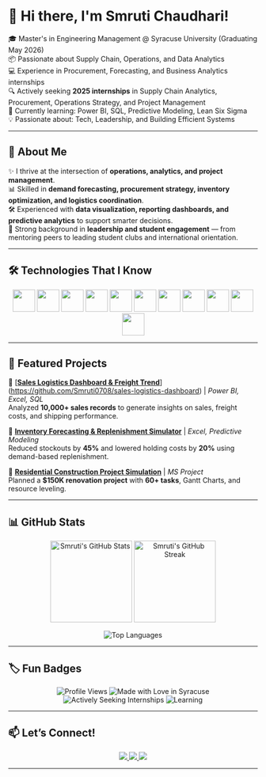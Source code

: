 # 👋 Hi there, I'm Smruti Chaudhari!  

🎓 Master's in Engineering Management @ Syracuse University (Graduating May 2026)  
📦 Passionate about Supply Chain, Operations, and Data Analytics  
💻 Experience in Procurement, Forecasting, and Business Analytics internships  
🔍 Actively seeking **2025 internships** in Supply Chain Analytics, Procurement, Operations Strategy, and Project Management  
🌱 Currently learning: Power BI, SQL, Predictive Modeling, Lean Six Sigma  
💡 Passionate about: Tech, Leadership, and Building Efficient Systems  

---

## 🚀 About Me  
✨ I thrive at the intersection of **operations, analytics, and project management**.  
📊 Skilled in **demand forecasting, procurement strategy, inventory optimization, and logistics coordination**.  
🛠️ Experienced with **data visualization, reporting dashboards, and predictive analytics** to support smarter decisions.  
🤝 Strong background in **leadership and student engagement** — from mentoring peers to leading student clubs and international orientation.  

---

## 🛠️ Technologies That I Know  

<p align="center">
  <img src="https://cdn.jsdelivr.net/gh/devicons/devicon/icons/python/python-original.svg" width="45"/> 
  <img src="https://cdn.jsdelivr.net/gh/devicons/devicon/icons/java/java-original.svg" width="45"/> 
  <img src="https://cdn.jsdelivr.net/gh/devicons/devicon/icons/cplusplus/cplusplus-original.svg" width="45"/> 
  <img src="https://cdn.jsdelivr.net/gh/devicons/devicon/icons/mysql/mysql-original.svg" width="45"/> 
  <img src="https://cdn.jsdelivr.net/gh/devicons/devicon/icons/microsoftsqlserver/microsoftsqlserver-plain.svg" width="45"/>
  <img src="https://cdn.jsdelivr.net/gh/devicons/devicon/icons/git/git-original.svg" width="45"/> 
  <img src="https://cdn.jsdelivr.net/gh/devicons/devicon/icons/github/github-original.svg" width="45"/> 
  <img src="https://cdn.jsdelivr.net/gh/devicons/devicon/icons/tableau/tableau-original.svg" width="45"/>
  <img src="https://cdn.jsdelivr.net/gh/devicons/devicon/icons/docker/docker-original.svg" width="45"/> 
  <img src="https://cdn.jsdelivr.net/gh/devicons/devicon/icons/linux/linux-original.svg" width="45"/>
  <img src="https://cdn.jsdelivr.net/gh/devicons/devicon/icons/azure/azure-original.svg" width="45"/>
</p>

---

## 📂 Featured Projects  

🔹 [**[Sales Logistics Dashboard & Freight Trend](#)**] (https://github.com/Smruti0708/sales-logistics-dashboard) | *Power BI, Excel, SQL*  
Analyzed **10,000+ sales records** to generate insights on sales, freight costs, and shipping performance.  

🔹 **[Inventory Forecasting & Replenishment Simulator](#)** | *Excel, Predictive Modeling*  
Reduced stockouts by **45%** and lowered holding costs by **20%** using demand-based replenishment.  

🔹 **[Residential Construction Project Simulation](#)** | *MS Project*  
Planned a **$150K renovation project** with **60+ tasks**, Gantt Charts, and resource leveling.  

---

## 📊 GitHub Stats  

<p align="center">
  <img src="https://github-readme-stats.vercel.app/api?username=Smruti0708&show_icons=true&theme=tokyonight" alt="Smruti's GitHub Stats" height="165"/>
  <img src="https://github-readme-streak-stats.herokuapp.com/?user=Smruti0708&theme=tokyonight" alt="Smruti's GitHub Streak" height="165"/>
</p>

<p align="center">
  <img src="https://github-readme-stats.vercel.app/api/top-langs/?username=Smruti0708&layout=compact&theme=tokyonight" alt="Top Languages"/>
</p>

---

## 🏷️ Fun Badges  

<p align="center">
  <img src="https://komarev.com/ghpvc/?username=Smruti0708&label=Profile%20Views&color=blue&style=flat" alt="Profile Views"/>
  <img src="https://img.shields.io/badge/Made%20with-%E2%9D%A4%EF%B8%8F%20in%20Syracuse-orange" alt="Made with Love in Syracuse"/>
  <img src="https://img.shields.io/badge/Actively%20Seeking-Internships-brightgreen" alt="Actively Seeking Internships"/>
  <img src="https://img.shields.io/badge/Learning-PowerBI%20%7C%20SQL%20%7C%20Lean%20Six%20Sigma-yellow" alt="Learning"/>
</p>

---

## 📫 Let’s Connect!  

<p align="center">
  <a href="https://www.linkedin.com/in/smrutichaudhari">
    <img src="https://img.shields.io/badge/LinkedIn-0077B5?style=for-the-badge&logo=linkedin&logoColor=white"/>
  </a>
  <a href="mailto:smrutichaudhari7710@gmail.com">
    <img src="https://img.shields.io/badge/Email-D14836?style=for-the-badge&logo=gmail&logoColor=white"/>
  </a>
  <a href="https://github.com/Smruti0708">
    <img src="https://img.shields.io/badge/GitHub-100000?style=for-the-badge&logo=github&logoColor=white"/>
  </a>
</p>

---
